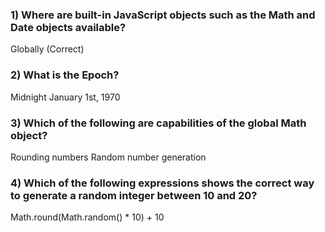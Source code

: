 ### 1) Where are built-in JavaScript objects such as the Math and Date objects available?
Globally (Correct)

### 2) What is the Epoch?
Midnight January 1st, 1970

### 3) Which of the following are capabilities of the global Math object?
Rounding numbers
Random number generation

### 4) Which of the following expressions shows the correct way to generate a random integer between 10 and 20?
Math.round(Math.random() * 10) + 10
